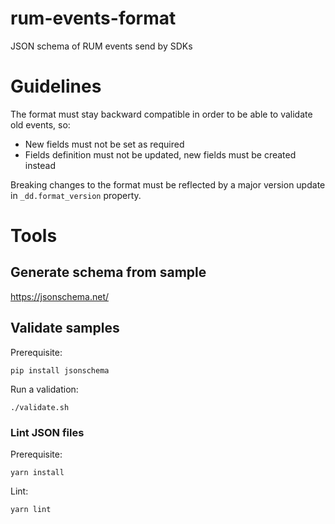 # rum-events-format

JSON schema of RUM events send by SDKs

# Guidelines

The format must stay backward compatible in order to be able to validate old events, so:

- New fields must not be set as required
- Fields definition must not be updated, new fields must be created instead

Breaking changes to the format must be reflected by a major version update in `_dd.format_version` property.

# Tools

## Generate schema from sample

https://jsonschema.net/

## Validate samples

Prerequisite:

    pip install jsonschema

Run a validation:

    ./validate.sh

### Lint JSON files

Prerequisite:

    yarn install

Lint:

    yarn lint
